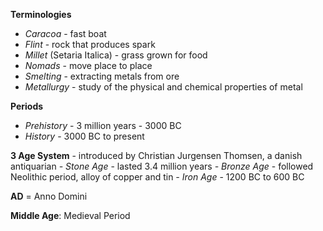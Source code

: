 **Terminologies**
- *Caracoa* - fast boat
- *Flint* - rock that produces spark
- *Millet* (Setaria Italica) - grass grown for food
- *Nomads* - move place to place
- *Smelting* - extracting metals from ore
- *Metallurgy* - study of the physical and chemical properties of metal

**Periods**
- *Prehistory* - 3 million years - 3000 BC
- *History* - 3000 BC to present

**3 Age System** - introduced by Christian Jurgensen Thomsen, a danish antiquarian
	*- Stone Age* - lasted 3.4 million years
	*- Bronze Age* - followed Neolithic period, alloy of copper and tin
	*- Iron Age* - 1200 BC to 600 BC

**AD** = Anno Domini

**Middle Age**: Medieval Period